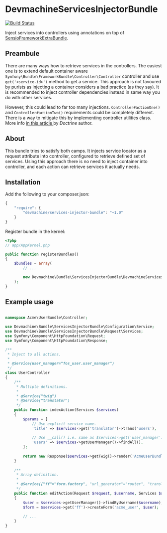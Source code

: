 # DevmachineServicesInjectorBundle

[![Build Status](https://travis-ci.org/dev-machine/DevmachineServicesInjectorBundle.svg?branch=master)](https://travis-ci.org/dev-machine/DevmachineServicesInjectorBundle)

Inject services into controllers using annotations on top of [SensioFrameworkExtraBundle](https://github.com/sensiolabs/SensioFrameworkExtraBundle).

## Preambule

There are many ways how to retrieve services in the controllers. The easiest one is to extend default container aware `Symfony\Bundle\FrameworkBundle\Controller\Controller` controller and use `get('<service-id>')` method to get a service. This approach is not favoured by purists as injecting a container considers a bad practice (as they say). It is recommended to inject controller dependencies instead in same way you do with other services.

However, this could lead to far too many injections. `Controller#actionOne()` and `Controller#actionTwo()` requirements could be completely different. There is a way to mitigate this by implementing controller utilities class. More info [in this article ](http://www.whitewashing.de/2013/06/27/extending_symfony2__controller_utilities.html) by _Doctrine_ author.

## About

This bundle tries to satisfy both camps. It injects service locator as a request attribute into controller, configured to retrieve defined set of services. Using this approach there is no need to inject container into controller, and each action can retrieve services it actually needs.

## Installation

Add the following to your composer.json:

```javascript
{
    "require": {
        "devmachine/services-injector-bundle": "~1.0"
    }
}
```

Register bundle in the kernel:

```php
<?php
// app/AppKernel.php

public function registerBundles()
{
    $bundles = array(
        // ...

        new Devmachine\Bundle\ServicesInjectorBundle\DevmachineServicesInjectorBundle(),
    );
}
```

## Example usage

```php

namespace Acme\UserBundle\Controller;

use Devmachine\Bundle\ServicesInjectorBundle\Configuration\Service;
use Devmachine\Bundle\ServicesInjectorBundle\Request\Services;
use Symfony\Component\HttpFoundation\Request;
use Symfony\Component\HttpFoundation\Response;

/**
 * Inject to all actions. 
 *
 * @Service(user_manager="fos_user.user_manager")
 */
class UserController
{
    /**
     * Multiple definitions.
     *
     * @Service("twig")
     * @Service("translator")
     */
    public function indexAction(Services $services)
    {
        $params = [
            // Use explicit service name.
            'title' => $services->get('translator')->trans('users'),
            
            // Use __call() i.e. same as $services->get('user_manager').
            'users' => $services->getUserManager()->findAll(),
        ];
        
        return new Response($services->getTwig()->render('AcmeUserBundle:User:index', $params));
    }
    
    /**
     * Array definition.
     *
     * @Service({"ff"="form.factory", "url_generator"="router", "translator", "twig"})
     */
    public function editAction(Request $request, $username, Services $services)
    {
        $user = $services->getUserManager()->findByUsername($username);
        $form = $services->get('ff')->createForm('acme_user', $user);
        
        // ...
    }
}
```

